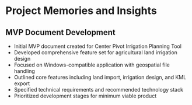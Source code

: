 # Project Memories and Insights

## MVP Document Development
- Initial MVP document created for Center Pivot Irrigation Planning Tool
- Developed comprehensive feature set for agricultural land irrigation design
- Focused on Windows-compatible application with geospatial file handling
- Outlined core features including land import, irrigation design, and KML export
- Specified technical requirements and recommended technology stack
- Prioritized development stages for minimum viable product